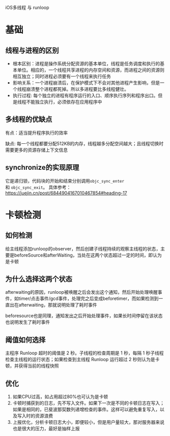 iOS多线程 与 runloop

# 基础
## 线程与进程的区别
- 根本区别：进程是操作系统分配资源的基本单位，线程是任务调度和执行的基本单位。相应的，一个线程共享进程的内存空间和资源，而进程之间的资源则相互独立；同时进程必须要有一个线程来执行任务
- 影响关系：一个进程崩溃后，在保护模式下不会对其他进程产生影响，但是一个线程崩溃整个进程都死掉。所以多进程要比多线程健壮。
- 执行过程: 每个独立的进程有程序运行的入口、顺序执行序列和程序出口。但是线程不能独立执行，必须依存在应用程序中
## 多线程的优缺点
有点：适当提升程序执行的效率

缺点: 每一个线程都要分配512KB的内存，线程越多分配空间越大；且线程切换时需要更多的资源存储上下文信息






## synchronize的实现原理
它是递归锁，代码块的开始和结束分别调用`objc_sync_enter`和 `objc_sync_exit`。
具体参考：
https://juejin.cn/post/6844904167010467854#heading-17

# 卡顿检测
## 如何检测
给主线程添加runloop的observer，然后创建子线程持续的观察主线程的状态，主要是beforeSource和afterWaiting，当处在这两个状态超过一定的时间，即认为是卡顿
## 为什么选择这两个状态
afterwaiting的原因，runloop被唤醒之后会发出这个通知，然后开始处理唤醒事件，如timer/点击事件/gcd事件，处理完之后变成beforetimer，而如果检测到一直出在afterwaiting，那就说明处理了耗时事件

beforesource也是同理，通知发出之后开始处理事件，如果长时间停留在该状态也说明发生了耗时事件
## 阈值如何选择
主程序 Runloop 超时的阈值是 2 秒。子线程的检查周期是 1 秒，每隔 1 秒子线程检查主线程的运行状态；如果检查到主线程 Runloop 运行超过 2 秒则认为是卡顿，并获得当前的线程快照

## 优化
1. 如果CPU过高，如占用超过80%也可认为是卡顿
2. 卡顿时捕获到的日志，先不写入文件。如果下一次是不同的卡顿日志在写入；如果是相同的，已斐波那契数列递增检查的事件。这样可以避免重复写入，以及写入时的资源浪费
3. 上报优化，分析卡顿日志大小，即便较小，但是用户量较大，那对服务器来说也是很大的压力，最好是抽样上报